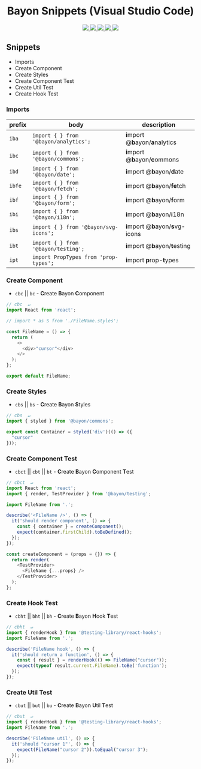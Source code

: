 <p>
  <h1 align="center">Bayon Snippets (Visual Studio Code)</h1>
</p>

<p align="center">
  <a href="https://github.com/Gabrieloczust/bayon-snippets">
    <img src="https://img.shields.io/github/repo-size/Gabrieloczust/bayon-snippets?style=plastic&color=4ac51c">
  </a>
  <a href="https://marketplace.visualstudio.com/items?itemName=gabrieloczust.vscode-bayon-snippets">
    <img src="https://vsmarketplacebadge.apphb.com/version-short/gabrieloczust.vscode-bayon-snippets.svg?style=plastic&color=61dafb">
  </a>
  <a href="https://marketplace.visualstudio.com/items?itemName=gabrieloczust.vscode-bayon-snippets">
    <img src="https://vsmarketplacebadge.apphb.com/installs-short/gabrieloczust.vscode-bayon-snippets.svg?style=plastic&color=4ac51c">
  </a>
  <a href="https://marketplace.visualstudio.com/items?itemName=gabrieloczust.vscode-bayon-snippets">
    <img src="https://vsmarketplacebadge.apphb.com/rating-short/gabrieloczust.vscode-bayon-snippets.svg?style=plastic&color=4ac51c">
  </a>
  <a href="https://marketplace.visualstudio.com/items?itemName=gabrieloczust.vscode-bayon-snippets">
    <img src="https://img.shields.io/github/license/Gabrieloczust/bayon-snippets?maxAge=2592000&style=plastic&color=4ac51c">
  </a>
</p>

## Snippets

- Imports
- Create Component
- Create Styles
- Create Component Test
- Create Util Test
- Create Hook Test

### Imports

| prefix | body                                             | description                         |
| ------ | ------------------------------------------------ | ----------------------------------- |
| `iba`  | <code>import { } from '@bayon/analytics';</code> | **i**mport @**b**ayon/**a**nalytics |
| `ibc`  | <code>import { } from '@bayon/commons';</code>   | **i**mport @**b**ayon/**c**ommons   |
| `ibd`  | <code>import { } from '@bayon/date';</code>      | **i**mport @**b**ayon/**d**ate      |
| `ibfe` | <code>import { } from '@bayon/fetch';</code>     | **i**mport @**b**ayon/**fe**tch     |
| `ibf`  | <code>import { } from '@bayon/form';</code>      | **i**mport @**b**ayon/**f**orm      |
| `ibi`  | <code>import { } from '@bayon/i18n';</code>      | **i**mport @**b**ayon/**i**18n      |
| `ibs`  | <code>import { } from '@bayon/svg-icons';</code> | **i**mport @**b**ayon/**s**vg-icons |
| `ibt`  | <code>import { } from '@bayon/testing';</code>   | **i**mport @**b**ayon/**t**esting   |
| `ipt`  | <code>import PropTypes from 'prop-types';</code> | **i**mport **p**rop-**t**ypes       |

### Create Component

- `cbc` || `bc` - **C**reate **B**ayon **C**omponent

```javascript
// cbc  ↵
import React from 'react';

// import * as S from './FileName.styles';

const FileName = () => {
  return (
    <>
      <div>"cursor"</div>
    </>
  );
};

export default FileName;

```

### Create Styles

- `cbs` || `bs` - **C**reate **B**ayon **S**tyles

```javascript
// cbs  ↵
import { styled } from '@bayon/commons';

export const Container = styled('div')(() => ({
  "cursor"
}));

```

### Create Component Test

- `cbct` || `cbt` || `bt` - **C**reate **B**ayon **C**omponent **T**est

```javascript
// cbct  ↵
import React from 'react';
import { render, TestProvider } from '@bayon/testing';

import FileName from '.';

describe('<FileName />', () => {
  it('should render component', () => {
    const { container } = createComponent();
    expect(container.firstChild).toBeDefined();
  });
});

const createComponent = (props = {}) => {
  return render(
    <TestProvider>
      <FileName {...props} />
    </TestProvider>
  );
};

```

### Create Hook Test

- `cbht` || `bht` || `bh` - **C**reate **B**ayon **H**ook **T**est

```javascript
// cbht  ↵
import { renderHook } from '@testing-library/react-hooks';
import FileName from '.';

describe('FileName hook', () => {
  it('should return a function', () => {
    const { result } = renderHook(() => FileName("cursor"));
    expect(typeof result.current.FileName).toBe('function');
  });
});

```

### Create Util Test

- `cbut` || `but` || `bu` - **C**reate **B**ayon **U**til **T**est

```javascript
// cbut  ↵
import { renderHook } from '@testing-library/react-hooks';
import FileName from '.';

describe('FileName util', () => {
  it('should "cursor 1"', () => {
    expect(FileName("cursor 2")).toEqual("cursor 3");
  });
});

```
